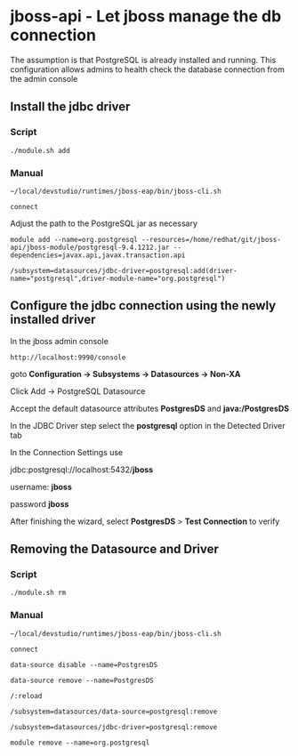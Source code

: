 # jboss-api - Let jboss manage the db connection


The assumption is that PostgreSQL is already installed and running.  This configuration allows admins to health check the database connection from the admin console



## Install the jdbc driver

### Script

`./module.sh add`

### Manual

`~/local/devstudio/runtimes/jboss-eap/bin/jboss-cli.sh`

`connect`

Adjust the path to the PostgreSQL jar as necessary

`module add --name=org.postgresql --resources=/home/redhat/git/jboss-api/jboss-module/postgresql-9.4.1212.jar --dependencies=javax.api,javax.transaction.api`

`/subsystem=datasources/jdbc-driver=postgresql:add(driver-name="postgresql",driver-module-name="org.postgresql")`



## Configure the jdbc connection using the newly installed driver
In the jboss admin console

`http://localhost:9990/console`

goto **Configuration -> Subsystems -> Datasources -> Non-XA**

Click Add -> PostgreSQL Datasource

Accept the default datasource attributes **PostgresDS** and **java:/PostgresDS**

In the JDBC Driver step select the **postgresql** option in the Detected Driver tab

In the Connection Settings use

jdbc:postgresql://localhost:5432/**jboss**

username: **jboss**

password **jboss**

After finishing the wizard, select **PostgresDS** > **Test Connection** to verify



## Removing the Datasource and Driver

### Script

`./module.sh rm`

### Manual

`~/local/devstudio/runtimes/jboss-eap/bin/jboss-cli.sh`

`connect`

`data-source disable --name=PostgresDS`

`data-source remove --name=PostgresDS`

`/:reload`

`/subsystem=datasources/data-source=postgresql:remove`

`/subsystem=datasources/jdbc-driver=postgresql:remove`

`module remove --name=org.postgresql`

